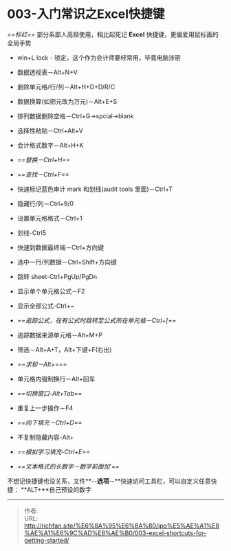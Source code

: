 # 003-入门常识之Excel快捷键

*==标红==* 部分系鄙人高频使用，相比起死记 **Excel** 快捷键，更偏爱用鼠标画的全局手势

- win&#43;L lock - 锁定，这个作为会计师要经常用，毕竟电脑涉密

- 数据透视表－Alt&#43;N&#43;V

- 删除单元格/行/列－Alt&#43;H&#43;D&#43;D/R/C

- 数据换算(如把元改为万元)－Alt&#43;E&#43;S

- 排列数据删除空格－Ctrl&#43;G→spcial→blank

- 选择性粘贴－Ctrl&#43;Alt&#43;V

- 会计格式数字－Alt&#43;H&#43;K

- *==替换－Ctrl&#43;H==*

- *==查找－Ctrl&#43;F==*

- 快速标记蓝色审计 mark 和划线(audit tools 里面)－Ctrl&#43;T

- 隐藏行/列－Ctrl&#43;9/0

- 设置单元格格式－Ctrl&#43;1

- 划线-Ctrl5

- 快速到数据最终端－Ctrl&#43;方向键

- 选中一行/列数据－Ctrl&#43;Shift&#43;方向键

- 跳转 sheet-Ctrl&#43;PgUp/PgDn

- 显示单个单元格公式－F2

- 显示全部公式-Ctrl&#43;~

- *==追踪公式，在有公式时跳转至公式所在单元格－Ctrl&#43;[==*

- 追踪数据来源单元格－Alt&#43;M&#43;P

- 筛选－Alt&#43;A&#43;T，Alt&#43;下键&#43;F(右出)

- *==求和－Alt&#43;===*

- 单元格内强制换行－Alt&#43;回车

- *==切换窗口-Alt&#43;Tab==*

- 重复上一步操作－F4

- *==向下填充－Ctrl&#43;D==*

- 不复制隐藏内容-Alt&#43;

- *==模拟学习填充-Ctrl&#43;E==*

- *==文本格式的长数字－数字前面加&#39;==*

不想记快捷键也没关系，文件**--**选项**--**快速访问工具栏，可以自定义任意快捷： **ALT&#43;**自己预设的数字

---

> 作者:   
> URL: http://richfan.site/%E6%8A%95%E6%8A%80/ipo%E5%AE%A1%E8%AE%A1%E6%9C%AD%E8%AE%B0/003-excel-shortcuts-for-getting-started/  

